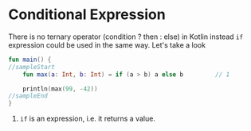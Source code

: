 # Conditional Expression

There is no ternary operator (condition ? then : else) in Kotlin instead `if` expression could be used in the same way.
Let's take a look

<div class="language-kotlin" theme="idea">

```kotlin
fun main() {
//sampleStart
    fun max(a: Int, b: Int) = if (a > b) a else b         // 1

    println(max(99, -42))
//sampleEnd
}
```

</div>

1. `if` is an expression, i.e. it returns a value.
